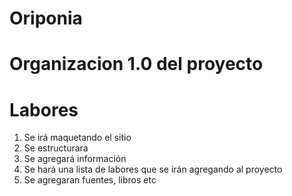 # Oriponia

# Organizacion 1.0 del proyecto

# Labores
1. Se irá maquetando el sitio
2. Se estructurara
3. Se agregará información
4. Se hará una lista de labores que se irán agregando al proyecto
5. Se agregaran fuentes, libros etc
